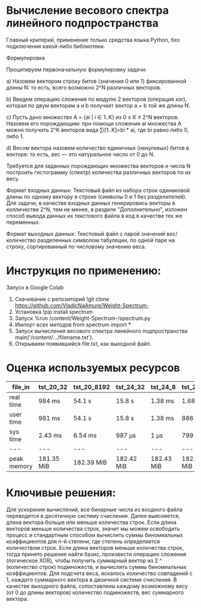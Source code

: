 # Вычисление весового спектра линейного подпространства

Главный критерий, применение только средства языка Python, без подключения какой-либо библиотеки.

Формулировка

Процитируем первоначальную формулировку задачи:

a) Назовем вектором строку битов (значения 0 или 1) фиксированной длины N: то есть, всего возможно 2^N различных векторов.

b) Введем операцию сложения по модулю 2 векторов (операция xor), которая по двум векторам a и b получает вектор a + b той же длины N.

c) Пусть дано множество A = {ai | i ∈ 1..K} из 0 ≤ K ≤ 2^N векторов. Назовем его порождающим: при помощи сложения ai множества A можно получить 2^K векторов вида ∑i[1..K]=bi * ai, где bi равно либо 0, либо 1.

d) Весом вектора назовем количество единичных (ненулевых) битов в векторе: то есть, вес — это натуральное число от 0 до N.

Требуется для заданных порождающих множества векторов и числа N построить гистограмму (спектр) количества различных векторов по их весу.

Формат входных данных:
Текстовый файл из набора строк одинаковой длины по одному вектору в строке (символы 0 и 1 без разделителей). Для задачи, в качестве входных данных генерировись векторы в колличестве 2^N, тем не менее, в разделе "Дополнительно", изложен способ вывода данных их текстового файла в код в качестве тех же переменных.

Формат выходных данных:
Текстовый файл с парой значений вес/количество разделенных символом табуляции, по одной паре на строку, сортированный по числовому значению веса.

# Инструкция по применению:
Запуск в Google Colab

1. Скачивание с репозиторий !git clone https://github.com/VladicNaAmure/Weight-Spectrum-
2. Установка !pip install spectrum
3. Запуск %run /content/Weight-Spectrum-/spectrum.py
4. Импорт всех методов from spectrum import *
5. Запуск вычисления весового спектра линейного подпространства main('/content/.../filename.txt').
6. Открываем появившийся file.txt, как выходной файл.

# Оценка используемых ресурсов
file_in | tst_20_32 | tst_20_8192 | tst_24_32 | tst_24_8 | tst_25_8 | tst_30_8 | tst_31_32 | tst_32_256 | tst_32_32 | tst_32_64 | tst_33_64
--- | --- | --- | --- |--- |--- |--- |--- |--- |--- |--- |---
real time| 984 ms | 54.1 s | 15.8 s | 1.38 ms | 1.68 ms | 1.53 ms | 35min 13s | 3h 4min 46s | 1.98 ms | 1h 31min 26s | 269
user time| 981 ms | 54.1 s | 15.8 s | 1.38 ms | 886 µs | 1.44 ms | 35min 13s | 3h 4min 44s | 1.81 ms | 1h 31min 25s | 269
sys time| 2.43 ms | 6.54 ms | 987 µs | 1 µs | 799 µs | 90 µs | 214 ms | 1.48 s | 176 µs | 819 ms | 269
--- | --- | --- | --- |--- |--- |--- |--- |--- |--- |--- |---
peak memory | 181.35 MiB | 182.39 MiB | 182.42 MiB | 182.43 MiB | 182.07 MiB | 182.14 MiB | 182.07 MiB | 182.55 MiB | 182.05 MiB | 182.86 MiB | 269

# Ключивые решения:
Для ускорения вычислений, все бинарные числа из входного файла переводятся в десятичную систему счисления. Далее выясняется, длина вектора больше или меньше количества строк. Если длина векторов меньше количества строк, значит мы можем освободить процесс и стандартным способом вычислить суммы биномиальных коэффициентов для n-й степени, где степень определяется количеством строк. Если длина векторов меньше количества строк, тогда принято решение найти базис, произвести операцию сложения (логическое XOR), чтобы получить суммарный вектор из 2 ^ (количество строк) подмножеств, и вычислить суммы биномиальных коэффициентов. Для подсчета веса, искалось количество совпадений с 1, каждого суммарного вектора в двоичной системе счисления. В качестве выходного файла, сопоставлены каждому возможному весу (от 0 до длины векторов) количество подмножеств, вес суммарного вектора. 
